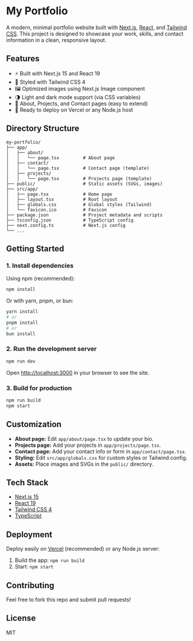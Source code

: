 # My Portfolio

A modern, minimal portfolio website built with [Next.js](https://nextjs.org), [React](https://react.dev), and [Tailwind CSS](https://tailwindcss.com). This project is designed to showcase your work, skills, and contact information in a clean, responsive layout.

## Features

- ⚡ Built with Next.js 15 and React 19
- 🎨 Styled with Tailwind CSS 4
- 🖼️ Optimized images using Next.js Image component
- 🌗 Light and dark mode support (via CSS variables)
- 📄 About, Projects, and Contact pages (easy to extend)
- 🚀 Ready to deploy on Vercel or any Node.js host

## Directory Structure

```
my-portfolio/
├── app/
│   ├── about/
│   │   └── page.tsx         # About page
│   ├── contact/
│   │   └── page.tsx         # Contact page (template)
│   ├── projects/
│   │   └── page.tsx         # Projects page (template)
├── public/                  # Static assets (SVGs, images)
├── src/app/
│   ├── page.tsx             # Home page
│   ├── layout.tsx           # Root layout
│   ├── globals.css          # Global styles (Tailwind)
│   └── favicon.ico          # Favicon
├── package.json             # Project metadata and scripts
├── tsconfig.json            # TypeScript config
├── next.config.ts           # Next.js config
└── ...
```

## Getting Started

### 1. Install dependencies

Using npm (recommended):

```bash
npm install
```

Or with yarn, pnpm, or bun:

```bash
yarn install
# or
pnpm install
# or
bun install
```

### 2. Run the development server

```bash
npm run dev
```

Open [http://localhost:3000](http://localhost:3000) in your browser to see the site.

### 3. Build for production

```bash
npm run build
npm start
```

## Customization

- **About page:** Edit `app/about/page.tsx` to update your bio.
- **Projects page:** Add your projects in `app/projects/page.tsx`.
- **Contact page:** Add your contact info or form in `app/contact/page.tsx`.
- **Styling:** Edit `src/app/globals.css` for custom styles or Tailwind config.
- **Assets:** Place images and SVGs in the `public/` directory.

## Tech Stack

- [Next.js 15](https://nextjs.org/)
- [React 19](https://react.dev/)
- [Tailwind CSS 4](https://tailwindcss.com/)
- [TypeScript](https://www.typescriptlang.org/)

## Deployment

Deploy easily on [Vercel](https://vercel.com/) (recommended) or any Node.js server:

1. Build the app: `npm run build`
2. Start: `npm start`

## Contributing

Feel free to fork this repo and submit pull requests!

## License

MIT
